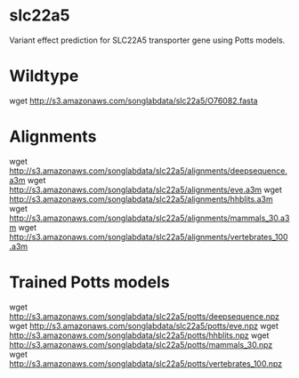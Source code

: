 # slc22a5
Variant effect prediction for SLC22A5 transporter gene using Potts models.

# Wildtype
wget http://s3.amazonaws.com/songlabdata/slc22a5/O76082.fasta

# Alignments
wget http://s3.amazonaws.com/songlabdata/slc22a5/alignments/deepsequence.a3m
wget http://s3.amazonaws.com/songlabdata/slc22a5/alignments/eve.a3m
wget http://s3.amazonaws.com/songlabdata/slc22a5/alignments/hhblits.a3m
wget http://s3.amazonaws.com/songlabdata/slc22a5/alignments/mammals_30.a3m
wget http://s3.amazonaws.com/songlabdata/slc22a5/alignments/vertebrates_100.a3m

# Trained Potts models
wget http://s3.amazonaws.com/songlabdata/slc22a5/potts/deepsequence.npz
wget http://s3.amazonaws.com/songlabdata/slc22a5/potts/eve.npz
wget http://s3.amazonaws.com/songlabdata/slc22a5/potts/hhblits.npz
wget http://s3.amazonaws.com/songlabdata/slc22a5/potts/mammals_30.npz
wget http://s3.amazonaws.com/songlabdata/slc22a5/potts/vertebrates_100.npz
